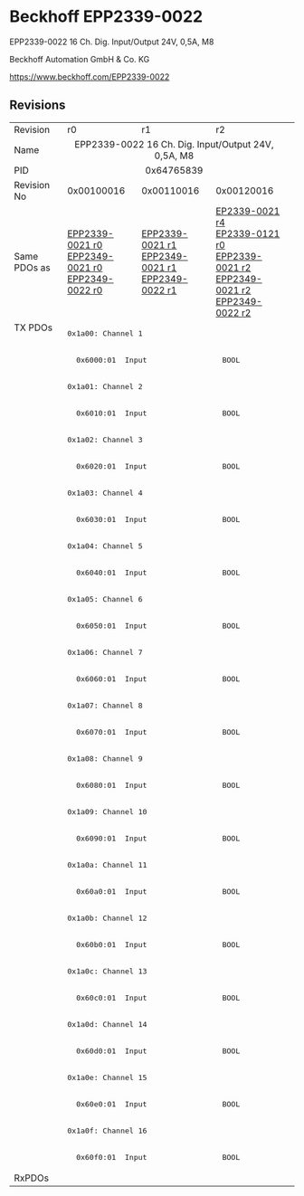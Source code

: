 # Beckhoff EPP2339-0022

EPP2339-0022 16 Ch. Dig. Input/Output 24V, 0,5A, M8

Beckhoff Automation GmbH & Co. KG

https://www.beckhoff.com/EPP2339-0022

## Revisions
<table>
<tr>
<td>Revision</td>
<td>r0</td>
<td>r1</td>
<td>r2</td>
</tr>
<tr>
<td>Name</td>
<td colspan=3 align="center">EPP2339-0022 16 Ch. Dig. Input/Output 24V, 0,5A, M8</td>
</tr>
<tr>
<td>PID</td>
<td colspan=3 align="center">0x64765839</td>
</tr>
<tr>
<td>Revision No</td>
<td>0x00100016</td>
<td>0x00110016</td>
<td>0x00120016</td>
</tr>
<tr>
<td>Same PDOs as</td>
<td><a href="EPP2339-0021.md">EPP2339-0021 r0</a><br/><a href="EPP2349-0021.md">EPP2349-0021 r0</a><br/><a href="EPP2349-0022.md">EPP2349-0022 r0</a></td>
<td><a href="EPP2339-0021.md">EPP2339-0021 r1</a><br/><a href="EPP2349-0021.md">EPP2349-0021 r1</a><br/><a href="EPP2349-0022.md">EPP2349-0022 r1</a></td>
<td><a href="EP2339-0021.md">EP2339-0021 r4</a><br/><a href="EP2339-0121.md">EP2339-0121 r0</a><br/><a href="EPP2339-0021.md">EPP2339-0021 r2</a><br/><a href="EPP2349-0021.md">EPP2349-0021 r2</a><br/><a href="EPP2349-0022.md">EPP2349-0022 r2</a></td>
</tr>
<tr>
<td rowspan=32 valign=top>TX PDOs</td>
<td colspan=3 align="left"><pre>0x1a00: Channel 1</pre></td>
<td></td>
</tr>
<tr>
<td colspan=3 align="left"><pre>  0x6000:01  Input                 BOOL</pre></td>
</tr>
<tr>
<td colspan=3 align="left"><pre>0x1a01: Channel 2</pre></td>
</tr>
<tr>
<td colspan=3 align="left"><pre>  0x6010:01  Input                 BOOL</pre></td>
</tr>
<tr>
<td colspan=3 align="left"><pre>0x1a02: Channel 3</pre></td>
</tr>
<tr>
<td colspan=3 align="left"><pre>  0x6020:01  Input                 BOOL</pre></td>
</tr>
<tr>
<td colspan=3 align="left"><pre>0x1a03: Channel 4</pre></td>
</tr>
<tr>
<td colspan=3 align="left"><pre>  0x6030:01  Input                 BOOL</pre></td>
</tr>
<tr>
<td colspan=3 align="left"><pre>0x1a04: Channel 5</pre></td>
</tr>
<tr>
<td colspan=3 align="left"><pre>  0x6040:01  Input                 BOOL</pre></td>
</tr>
<tr>
<td colspan=3 align="left"><pre>0x1a05: Channel 6</pre></td>
</tr>
<tr>
<td colspan=3 align="left"><pre>  0x6050:01  Input                 BOOL</pre></td>
</tr>
<tr>
<td colspan=3 align="left"><pre>0x1a06: Channel 7</pre></td>
</tr>
<tr>
<td colspan=3 align="left"><pre>  0x6060:01  Input                 BOOL</pre></td>
</tr>
<tr>
<td colspan=3 align="left"><pre>0x1a07: Channel 8</pre></td>
</tr>
<tr>
<td colspan=3 align="left"><pre>  0x6070:01  Input                 BOOL</pre></td>
</tr>
<tr>
<td colspan=3 align="left"><pre>0x1a08: Channel 9</pre></td>
</tr>
<tr>
<td colspan=3 align="left"><pre>  0x6080:01  Input                 BOOL</pre></td>
</tr>
<tr>
<td colspan=3 align="left"><pre>0x1a09: Channel 10</pre></td>
</tr>
<tr>
<td colspan=3 align="left"><pre>  0x6090:01  Input                 BOOL</pre></td>
</tr>
<tr>
<td colspan=3 align="left"><pre>0x1a0a: Channel 11</pre></td>
</tr>
<tr>
<td colspan=3 align="left"><pre>  0x60a0:01  Input                 BOOL</pre></td>
</tr>
<tr>
<td colspan=3 align="left"><pre>0x1a0b: Channel 12</pre></td>
</tr>
<tr>
<td colspan=3 align="left"><pre>  0x60b0:01  Input                 BOOL</pre></td>
</tr>
<tr>
<td colspan=3 align="left"><pre>0x1a0c: Channel 13</pre></td>
</tr>
<tr>
<td colspan=3 align="left"><pre>  0x60c0:01  Input                 BOOL</pre></td>
</tr>
<tr>
<td colspan=3 align="left"><pre>0x1a0d: Channel 14</pre></td>
</tr>
<tr>
<td colspan=3 align="left"><pre>  0x60d0:01  Input                 BOOL</pre></td>
</tr>
<tr>
<td colspan=3 align="left"><pre>0x1a0e: Channel 15</pre></td>
</tr>
<tr>
<td colspan=3 align="left"><pre>  0x60e0:01  Input                 BOOL</pre></td>
</tr>
<tr>
<td colspan=3 align="left"><pre>0x1a0f: Channel 16</pre></td>
</tr>
<tr>
<td colspan=3 align="left"><pre>  0x60f0:01  Input                 BOOL</pre></td>
</tr>
<tr>
<td>RxPDOs</td>
<td colspan=3 align="left"></td>
</tr>
</table>
